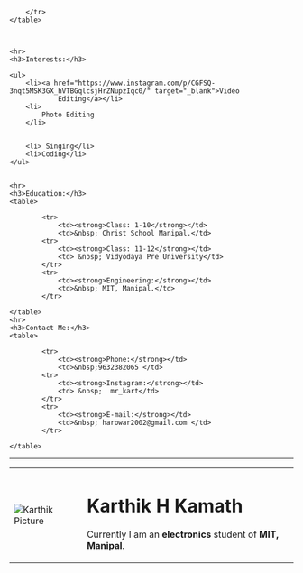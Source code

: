 <!DOCTYPE html>
<html lang="en">

<head>
    <meta charset="UTF-8">
    <meta name="viewport" content="width=device-width, initial-scale=1.0">
    <title>Karthik's personal website.</title>
</head>

<body>
    <table cellspacing="20px">
        <tr>
            <td>
                <img src="https://scontent-sin6-1.cdninstagram.com/v/t51.2885-19/s150x150/126431550_494401801493236_5659381466380160577_n.jpg?_nc_ht=scontent-sin6-1.cdninstagram.com&_nc_ohc=Q7d8eNpXGxEAX8k_FDR&tp=25&oh=60c326b04c6f00e79d93b5f124894f2f&oe=5FE136D6"
                    alt="Karthik Picture">
            </td>
            <td>
                <h1>Karthik H Kamath</h1>
                <p> Currently I am an <strong>electronics</strong> student of<strong> MIT, Manipal</strong>. </p>
            </td>

        </tr>
    </table>



    <hr>
    <h3>Interests:</h3>

    <ul>
        <li><a href="https://www.instagram.com/p/CGFSQ-3nqt5MSK3GX_hVTBGqlcsjHrZNupzIqc0/" target="_blank">Video
                Editing</a></li>
        <li>
            Photo Editing
        </li>


        <li> Singing</li>
        <li>Coding</li>
    </ul>


    <hr>
    <h3>Education:</h3>
    <table>
        
            <tr>
                <td><strong>Class: 1-10</strong></td>
                <td>&nbsp; Christ School Manipal.</td>
            <tr>
                <td><strong>Class: 11-12</strong></td>
                <td> &nbsp; Vidyodaya Pre University</td>
            </tr>
            <tr>
                <td><strong>Engineering:</strong></td>
                <td>&nbsp; MIT, Manipal.</td>
            </tr>
        
    </table>
    <hr>
    <h3>Contact Me:</h3>
    <table>
       
            <tr>
                <td><strong>Phone:</strong></td>
                <td>&nbsp;9632382065 </td>
            <tr>
                <td><strong>Instagram:</strong></td>
                <td> &nbsp;  mr_kart</td>
            </tr>
            <tr>
                <td><strong>E-mail:</strong></td>
                <td>&nbsp; harowar2002@gmail.com </td>
            </tr>
       
    </table>
   <hr>

</body>

</html>
